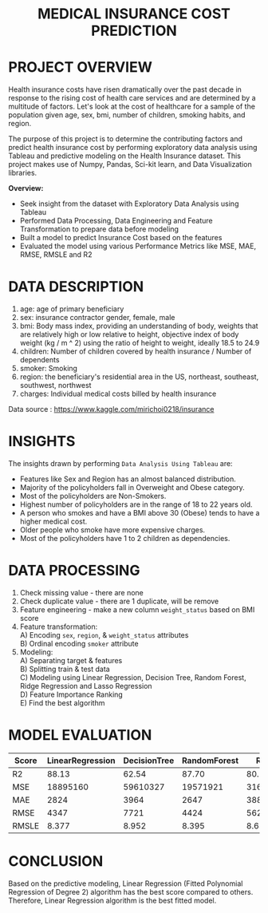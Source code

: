 # <p align = "center"> MEDICAL INSURANCE COST PREDICTION</p>

# PROJECT OVERVIEW
Health insurance costs have risen dramatically over the past decade in response to the rising cost of health care services and are determined by a multitude of factors. Let's look at the cost of healthcare for a sample of the population given age, sex, bmi, number of children, smoking habits, and region.

The purpose of this project is to determine the contributing factors and predict health insurance cost by performing exploratory data analysis using Tableau and predictive modeling on the Health Insurance dataset. This project makes use of Numpy, Pandas, Sci-kit learn, and Data Visualization libraries.

**Overview:**
* Seek insight from the dataset with Exploratory Data Analysis using Tableau
* Performed Data Processing, Data Engineering and Feature Transformation to prepare data before modeling
* Built a model to predict Insurance Cost based on the features
* Evaluated the model using various Performance Metrics like MSE, MAE, RMSE, RMSLE and R2

# DATA DESCRIPTION
1. age: age of primary beneficiary
2. sex: insurance contractor gender, female, male
3. bmi: Body mass index, providing an understanding of body, weights that are relatively high or low relative to height,
objective index of body weight (kg / m ^ 2) using the ratio of height to weight, ideally 18.5 to 24.9
4. children: Number of children covered by health insurance / Number of dependents
5. smoker: Smoking
6. region: the beneficiary's residential area in the US, northeast, southeast, southwest, northwest
7. charges: Individual medical costs billed by health insurance

Data source : https://www.kaggle.com/mirichoi0218/insurance

# INSIGHTS
The insights drawn by performing `Data Analysis Using Tableau` are:

* Features like Sex and Region has an almost balanced distribution.
* Majority of the policyholders fall in Overweight and Obese category.
* Most of the policyholders are Non-Smokers.
* Highest number of policyholders are in the range of 18 to 22 years old.
* A person who smokes and have a BMI above 30 (Obese) tends to have a higher medical cost.
* Older people who smoke have more expensive charges.
* Most of the policyholders have 1 to 2 children as dependencies.

# DATA PROCESSING 
1. Check missing value - there are none <br>
2. Check duplicate value - there are 1 duplicate, will be remove <br>
3. Feature engineering - make a new column `weight_status` based on BMI score <br>
4. Feature transformation: <br>
 A) Encoding `sex`, `region`, & `weight_status` attributes <br>
 B) Ordinal encoding `smoker` attribute <br>
5. Modeling: <br>
 A) Separating target & features <br>
 B) Splitting train & test data <br>
 C) Modeling using Linear Regression, Decision Tree, Random Forest, Ridge Regression and Lasso Regression <br>
 D) Feature Importance Ranking <br>
 E) Find the best algorithm <br>
 
# MODEL EVALUATION 
| Score | LinearRegression | DecisionTree | RandomForest | Ridge | Lasso |
| ----------- | ----------- | ----------- | ----------- | ----------- | ------------ | 
| R2 | 88.13 | 62.54 | 87.70 | 80.13 | 80.16 | 
| MSE | 18895160 | 59610327 | 19571921 | 31620411 | 31569154 |
| MAE | 2824 | 3964 | 2647 | 3883 | 3872 |
| RMSE | 4347 | 7721 | 4424 | 5623 | 5619 |
| RMSLE | 8.377 | 8.952 | 8.395 | 8.635 | 8.634 |

# CONCLUSION
Based on the predictive modeling, Linear Regression (Fitted Polynomial Regression of Degree 2) algorithm has the best score compared to others. <br>
Therefore, Linear Regression algorithm is the best fitted model.
